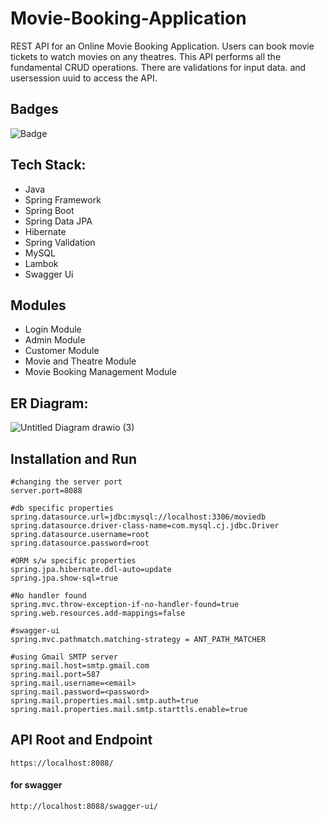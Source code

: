 # Movie-Booking-Application

REST API for an Online Movie Booking Application. Users can book movie tickets to watch movies on any theatres. This API performs all the fundamental CRUD operations. There are validations for input data. and usersession uuid to access the API.

## Badges

![Badge](https://visitor-counter-badge.vercel.app/api/Soumya048/Movie-Booking-Application/)

## Tech Stack:
- Java
- Spring Framework
- Spring Boot
- Spring Data JPA
- Hibernate
- Spring Validation
- MySQL
- Lambok
- Swagger Ui

## Modules
- Login Module
- Admin Module
- Customer Module
- Movie and Theatre Module
- Movie Booking Management Module

## ER Diagram:

![Untitled Diagram drawio (3)](https://user-images.githubusercontent.com/91946820/202412928-3a08a350-86e8-400b-b0da-4d2f8a83dbc6.png)


## Installation and Run

```
#changing the server port
server.port=8088

#db specific properties
spring.datasource.url=jdbc:mysql://localhost:3306/moviedb
spring.datasource.driver-class-name=com.mysql.cj.jdbc.Driver
spring.datasource.username=root
spring.datasource.password=root

#ORM s/w specific properties
spring.jpa.hibernate.ddl-auto=update
spring.jpa.show-sql=true

#No handler found
spring.mvc.throw-exception-if-no-handler-found=true
spring.web.resources.add-mappings=false

#swagger-ui
spring.mvc.pathmatch.matching-strategy = ANT_PATH_MATCHER

#using Gmail SMTP server
spring.mail.host=smtp.gmail.com
spring.mail.port=587
spring.mail.username=<email>
spring.mail.password=<password>
spring.mail.properties.mail.smtp.auth=true
spring.mail.properties.mail.smtp.starttls.enable=true
```

## API Root and Endpoint

```
https://localhost:8088/
```

#### for swagger
```
http://localhost:8088/swagger-ui/
```
